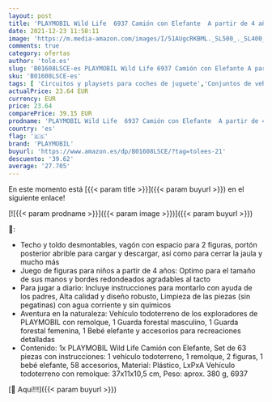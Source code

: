 ```yaml
---
layout: post
title: 'PLAYMOBIL Wild Life  6937 Camión con Elefante  A partir de 4 años'
date: 2021-12-23 11:58:11
image: 'https://m.media-amazon.com/images/I/51AUgcRKBML._SL500_._SL400_.jpg'
comments: true
category: ofertas
author: 'tole.es'
slug: 'B01608LSCE-es PLAYMOBIL Wild Life 6937 Camión con Elefante A partir de 4...'
sku: 'B01608LSCE-es'
tags: [ 'Circuitos y playsets para coches de juguete','Conjuntos de vehículos de motor para niños','Juguetes','Juguetes y juegos','Vehículos de juguete para niños','playmobil', ]
actualPrice: 23.64 EUR
currency: EUR
price: 23.64
comparePrice: 39.15 EUR
prodname: 'PLAYMOBIL Wild Life  6937 Camión con Elefante  A partir de 4 años'
country: 'es'
flag: '🇪🇸'
brand: 'PLAYMOBIL'
buyurl: 'https://www.amazon.es/dp/B01608LSCE/?tag=tolees-21'
descuento: '39.62'
average: '27.705'
---
```


En este momento está [{{< param title >}}]({{< param buyurl >}}) en el siguiente enlace!

[![{{< param prodname >}}]({{< param image >}})]({{< param buyurl >}})

🔎:

- Techo y toldo desmontables, vagón con espacio para 2 figuras, portón posterior abrible para cargar y descargar, así como para cerrar la jaula y mucho más
- Juego de figuras para niños a partir de 4 años: Optimo para el tamaño de sus manos y bordes redondeados agradables al tacto
- Para jugar a diario: Incluye instrucciones para montarlo con ayuda de los padres, Alta calidad y diseño robusto, Limpieza de las piezas (sin pegatinas) con agua corriente y sin químicos
- Aventura en la naturaleza: Vehículo todoterreno de los exploradores de PLAYMOBIL con remolque, 1 Guarda forestal masculino, 1 Guarda forestal femenina, 1 Bebé elefante y accesorios para recreaciones detalladas
- Contenido: 1x PLAYMOBIL Wild Life Camión con Elefante, Set de 63 piezas con instrucciones: 1 vehículo todoterreno, 1 remolque, 2 figuras, 1 bebé elefante, 58 accesorios, Material: Plástico, LxPxA Vehículo todoterreno con remolque: 37x11x10,5 cm, Peso: aprox. 380 g, 6937

[🛒 Aquí!!!]({{< param buyurl >}})
